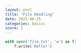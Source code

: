 ```yaml
---
layout: post
title: "File Handling"
date: 2025-06-25
categories: basics
score: 1
---
```


```python
with open('file.txt', 'w') as f:
    f.write('Hello!')
```
